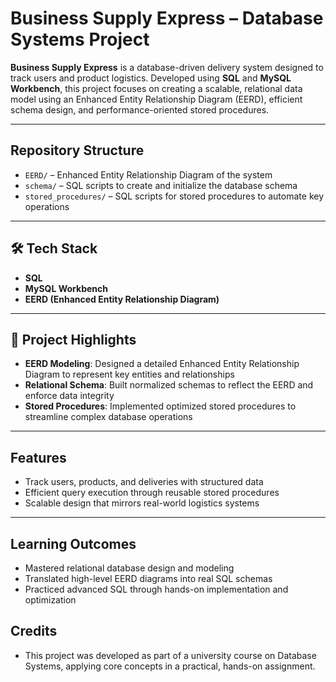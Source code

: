 # Business Supply Express – Database Systems Project

**Business Supply Express** is a database-driven delivery system designed to track users and product logistics. Developed using **SQL** and **MySQL Workbench**, this project focuses on creating a scalable, relational data model using an Enhanced Entity Relationship Diagram (EERD), efficient schema design, and performance-oriented stored procedures.

---

## Repository Structure

- `EERD/` – Enhanced Entity Relationship Diagram of the system  
- `schema/` – SQL scripts to create and initialize the database schema  
- `stored_procedures/` – SQL scripts for stored procedures to automate key operations  

---

## 🛠️ Tech Stack

- **SQL**
- **MySQL Workbench**
- **EERD (Enhanced Entity Relationship Diagram)**

---

## 🚀 Project Highlights

- **EERD Modeling**: Designed a detailed Enhanced Entity Relationship Diagram to represent key entities and relationships  
- **Relational Schema**: Built normalized schemas to reflect the EERD and enforce data integrity  
- **Stored Procedures**: Implemented optimized stored procedures to streamline complex database operations  

---

## Features

- Track users, products, and deliveries with structured data  
- Efficient query execution through reusable stored procedures  
- Scalable design that mirrors real-world logistics systems  

---

## Learning Outcomes

- Mastered relational database design and modeling  
- Translated high-level EERD diagrams into real SQL schemas  
- Practiced advanced SQL through hands-on implementation and optimization

## Credits
- This project was developed as part of a university course on Database Systems, applying core concepts in a practical, hands-on assignment.


